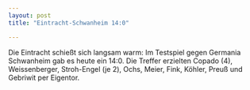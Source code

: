 ```yaml
---
layout: post
title: "Eintracht-Schwanheim 14:0"

---
```


Die Eintracht schießt sich langsam warm: Im Testspiel gegen Germania Schwanheim gab es heute ein 14:0. Die Treffer erzielten Copado (4), Weissenberger, Stroh-Engel (je 2), Ochs, Meier, Fink, Köhler, Preuß und Gebriwit per Eigentor.


